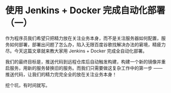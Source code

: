 # 使用 Jenkins + Docker 完成自动化部署（一）

作为程序员我们希望只把精力放在关注业务本身，而不是关注服务器如何配置，服务如何部署，部署出问题了怎么办，陷入无限百度谷歌找解决办法的窘境，精疲力尽。今天这篇文章就来教大家用 Jenkins + Docker 完成全自动化部署。

我们的最终目标是，推送代码到远程仓库后自动触发构建，构建一个新的镜像并重启服务，用新的服务替换旧的服务。而我们只需要做这复杂工作中的第一步 —— 推送代码，让我们的精力完完全全的放在关注业务本身！

挖个坑，有时间就写。